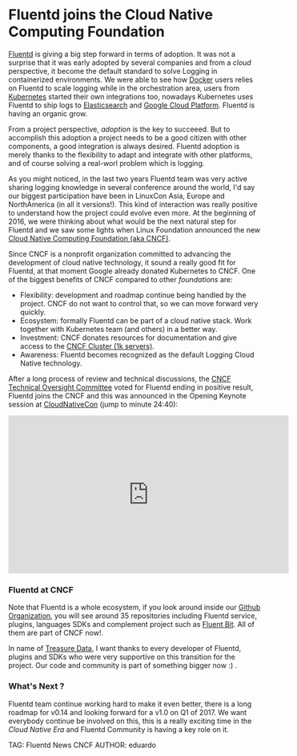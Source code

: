 # Fluentd joins the Cloud Native Computing Foundation

[Fluentd](http://www.fluentd.org) is giving a big step forward in terms of adoption. It was not a surprise that it was early adopted by several companies and from a _cloud_ perspective, it become the default standard to solve Logging in containerized environments. We were able to see how [Docker](http://docker.com) users relies on Fluentd to scale logging while in the orchestration area, users from [Kubernetes](http://kubernetes.io/) started their own integrations too, nowadays Kubernetes uses Fluentd to ship logs to [Elasticsearch](https://www.elastic.co/products/elasticsearch) and [Google Cloud Platform](https://cloud.google.com/logging/docs/agent/). Fluentd is having an organic grow.

From a project perspective, _adoption_ is the key to succeeed. But to accomplish this adoption a project needs to be a good citizen with other components, a good integration is always desired. Fluentd adoption is merely thanks to the flexibility to adapt and integrate with other platforms, and of course solving a real-worl problem which is logging.

As you might noticed, in the last two years Fluentd team was very active sharing logging knowledge in several conference around the world, I'd say our biggest participation have been in LinuxCon Asia, Europe and NorthAmerica (in all it versions!). This kind of interaction was really positive to understand how the project could evolve even more. At the beginning of 2016, we were thinking about what would be the next natural step for Fluentd and we saw some lights when Linux Foundation announced the new [Cloud Native Computing Foundation (aka CNCF)](http://cncf.io).

Since CNCF is a nonprofit organization committed to advancing the development of cloud native technology, it sound a really good fit for Fluentd, at that moment Google already donated Kubernetes to CNCF. One of the biggest benefits of CNCF compared to other _foundations_ are:

- Flexibility: development and roadmap continue being handled by the project. CNCF do not want to control that, so we can move forward very quickly.
- Ecosystem: formally Fluentd can be part of a cloud native stack. Work together with Kubernetes team (and others) in a better way.
- Investment: CNCF donates resources for documentation and give access to the [CNCF Cluster (1k servers)](https://www.cncf.io/cluster).
- Awareness: Fluentd becomes recognized as the default Logging Cloud Native technology.

After a long process of review and technical discussions, the [CNCF Technical Oversight Committee](https://www.cncf.io/about/technical-oversight-committee) voted for Fluentd ending in positive result, Fluentd joins the CNCF and this was announced in the Opening Keynote session at [CloudNativeCon](http://events.linuxfoundation.org/events/cloudnativecon) (jump to minute 24:40):

<iframe width="560" height="315" src="https://www.youtube.com/embed/3rGJ0bt0UhE" frameborder="0" allowfullscreen></iframe>

### Fluentd at CNCF

Note that Fluentd is a whole ecosystem, if you look around inside our [Github Organization](http://github.com/fluent/fluentd), you will see around 35 repositories including Fluentd service, plugins, languages SDKs and complement project such as [Fluent Bit](http://fluentbit.io). All of them are part of CNCF now!.

In name of [Treasure Data](http://www.treasuredata.com), I want thanks to every developer of Fluentd, plugins and SDKs who were very supportive on this transition for the project. Our code and community is part of something bigger now :) .

### What's Next ?

Fluentd team continue working hard to make it even better, there is a long roadmap for v0.14 and looking forward for a v1.0 on Q1 of 2017. We want everybody continue be involved on this, this is a really exciting time in the _Cloud Native Era_ and Fluentd Community is having a key role on it.

TAG: Fluentd News CNCF
AUTHOR: eduardo
